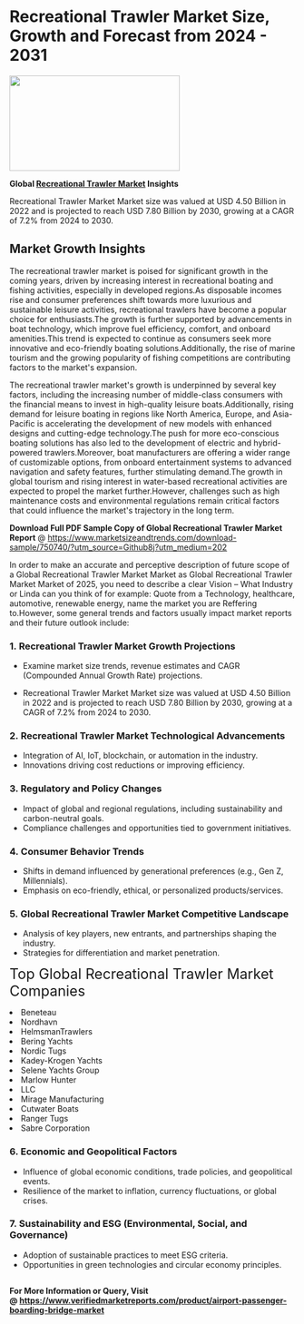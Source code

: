<H1>Recreational Trawler Market Size, Growth and Forecast from 2024 - 2031</H1><img class="aligncenter size-medium wp-image-584254" src="https://thirdeyenews.in/wp-content/uploads/2024/09/Global-Market-Research-300x168.jpeg" alt="" width="300" height="168" /><p><strong>Global&nbsp;<a href="https://www.marketsizeandtrends.com/download-sample/750740/?utm_source=Github8j?utm_medium=202">Recreational Trawler Market</a> Insights</strong></p><p>Recreational Trawler Market Market size was valued at USD 4.50 Billion in 2022 and is projected to reach USD 7.80 Billion by 2030, growing at a CAGR of 7.2% from 2024 to 2030.</p><p><h2>Market Growth Insights</h2> <p>The recreational trawler market is poised for significant growth in the coming years, driven by increasing interest in recreational boating and fishing activities, especially in developed regions.As disposable incomes rise and consumer preferences shift towards more luxurious and sustainable leisure activities, recreational trawlers have become a popular choice for enthusiasts.The growth is further supported by advancements in boat technology, which improve fuel efficiency, comfort, and onboard amenities.This trend is expected to continue as consumers seek more innovative and eco-friendly boating solutions.Additionally, the rise of marine tourism and the growing popularity of fishing competitions are contributing factors to the market's expansion.</p> <p>The recreational trawler market's growth is underpinned by several key factors, including the increasing number of middle-class consumers with the financial means to invest in high-quality leisure boats.Additionally, rising demand for leisure boating in regions like North America, Europe, and Asia-Pacific is accelerating the development of new models with enhanced designs and cutting-edge technology.The push for more eco-conscious boating solutions has also led to the development of electric and hybrid-powered trawlers.Moreover, boat manufacturers are offering a wider range of customizable options, from onboard entertainment systems to advanced navigation and safety features, further stimulating demand.The growth in global tourism and rising interest in water-based recreational activities are expected to propel the market further.However, challenges such as high maintenance costs and environmental regulations remain critical factors that could influence the market's trajectory in the long term.<p><span class=""><strong>Download Full PDF Sample Copy of Global Recreational Trawler Market Report</strong> @ <a href="https://www.marketsizeandtrends.com/download-sample/750740/?utm_source=Github8j?utm_medium=202" target="_blank">https://www.marketsizeandtrends.com/download-sample/750740/?utm_source=Github8j?utm_medium=202</a></span></p><p>In order to make an accurate and perceptive description of future scope of a Global&nbsp;Recreational Trawler Market Market as Global&nbsp;Recreational Trawler Market Market of 2025, you need to describe a clear Vision &ndash; What Industry or Linda can you think of for example: Quote from a Technology, healthcare, automotive, renewable energy, name the market you are Reffering to.However, some general trends and factors usually impact market reports and their future outlook include:</p><h3>1.&nbsp;<strong>Recreational Trawler Market Growth Projections</strong></h3><ul><li>Examine market size trends, revenue estimates and CAGR (Compounded Annual Growth Rate) projections.</li><li><p>Recreational Trawler Market Market size was valued at USD 4.50 Billion in 2022 and is projected to reach USD 7.80 Billion by 2030, growing at a CAGR of 7.2% from 2024 to 2030.</p></li></ul><h3>2.&nbsp;<strong>Recreational Trawler Market Technological Advancements</strong></h3><ul><li>Integration of AI, IoT, blockchain, or automation in the industry.</li><li>Innovations driving cost reductions or improving efficiency.</li></ul><h3>3.&nbsp;<strong>Regulatory and Policy Changes</strong></h3><ul><li>Impact of global and regional regulations, including sustainability and carbon-neutral goals.</li><li>Compliance challenges and opportunities tied to government initiatives.</li></ul><h3>4.&nbsp;<strong>Consumer Behavior Trends</strong></h3><ul><li>Shifts in demand influenced by generational preferences (e.g., Gen Z, Millennials).</li><li>Emphasis on eco-friendly, ethical, or personalized products/services.</li></ul><h3>5.&nbsp;<strong>Global Recreational Trawler Market Competitive Landscape</strong></h3><ul><li>Analysis of key players, new entrants, and partnerships shaping the industry.</li><li>Strategies for differentiation and market penetration.</li></ul><p data-pm-slice="1 1 []"><span style="color: inherit; font-family: inherit; font-size: 25px;">Top Global Recreational Trawler Market Companies</span></p><div class="" data-test-id=""><p><li>Beneteau</li><li> Nordhavn</li><li> HelmsmanTrawlers</li><li> Bering Yachts</li><li> Nordic Tugs</li><li> Kadey-Krogen Yachts</li><li> Selene Yachts Group</li><li> Marlow Hunter</li><li> LLC</li><li> Mirage Manufacturing</li><li> Cutwater Boats</li><li> Ranger Tugs</li><li> Sabre Corporation</li></p></div><h3>6.&nbsp;<strong>Economic and Geopolitical Factors</strong></h3><ul><li>Influence of global economic conditions, trade policies, and geopolitical events.</li><li>Resilience of the market to inflation, currency fluctuations, or global crises.</li></ul><h3>7.&nbsp;<strong>Sustainability and ESG (Environmental, Social, and Governance)</strong></h3><ul><li>Adoption of sustainable practices to meet ESG criteria.</li><li>Opportunities in green technologies and circular economy principles.</li></ul><h2><strong style="font-size: 14px;">For More Information or Query, Visit @&nbsp;</strong><a style="background-color: #ffffff; font-size: 14px;" href="https://www.marketsizeandtrends.com/report/recreational-trawler-market/" target="_blank">https://www.verifiedmarketreports.com/product/airport-passenger-boarding-bridge-market</a></h2>